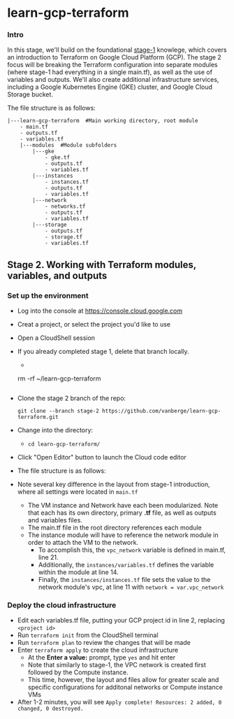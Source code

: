 # learn-gcp-terraform

### Intro
In this stage, we'll build on the foundational [stage-1](https://github.com/vanberge/learn-gcp-terraform/tree/stage-1) knowlege, which covers an introduction to Terraform on Google Cloud Platform (GCP).  The stage 2 focus will be breaking the Terraform configuration into separate modules (where stage-1 had everything in a single main.tf), as well as the use of variables and outputs.  We'll also create additional infrastructure services, including a Google Kubernetes Engine (GKE) cluster, and Google Cloud Storage bucket.

The file structure is as follows:
```
|---learn-gcp-terraform  #Main working directory, root module
    - main.tf
    - outputs.tf
    - variables.tf
    |---modules  #Module subfolders
        |---gke  
            - gke.tf
            - outputs.tf
            - variables.tf
        |---instances
            - instances.tf
            - outputs.tf
            - variables.tf
        |---network
            - networks.tf
            - outputs.tf
            - variables.tf
        |---storage
            - outputs.tf
            - storage.tf
            - variables.tf
```

## Stage 2.  Working with Terraform modules, variables, and outputs

### Set up the environment
* Log into the console at https://console.cloud.google.com
* Creat a project, or select the project you'd like to use
* Open a CloudShell session
* If you already completed stage 1, delete that branch locally.
  * ```
  rm -rf ~/learn-gcp-terraform
  ```
* Clone the stage 2 branch of the repo:
  ```
  git clone --branch stage-2 https://github.com/vanberge/learn-gcp-terraform.git
  ```
* Change into the directory:
  * ```cd learn-gcp-terraform/```
* Click "Open Editor" button to launch the Cloud code editor
* The file structure is as follows:

* Note several key difference in the layout from stage-1 introduction, where all settings were located in ```main.tf```
  * The VM instance and Network have each been modularized.  Note that each has its own directory, primary **.tf** file, as well as outputs and variables files.
  * The main.tf file in the root directory references each module
  * The instance module will have to reference the network module in order to attach the VM to the network.
     * To accomplish this, the ```vpc_network``` variable is defined in main.tf, line 21.
     * Additionally, the ```instances/variables.tf``` defines the variable within the module at line 14.
     * Finally, the ```instances/instances.tf``` file sets the value to the network module's vpc, at line 11 with ```network = var.vpc_network```

### Deploy the cloud infrastructure
* Edit each variables.tf file, putting your GCP project id in line 2, replacing ```<project id>```
* Run ```terraform init``` from the CloudShell terminal
* Run ```terraform plan``` to review the changes that will be made
* Enter ```terraform apply``` to create the cloud infrastructure
   * At the **Enter a value:** prompt, type ```yes``` and hit enter
   * Note that similarly to stage-1, the VPC network is created first followed by the Compute instance.  
   * This time, however, the layout and files allow for greater scale and specific configurations for additonal networks or Compute instance VMs
* After 1-2 minutes, you will see ```Apply complete! Resources: 2 added, 0 changed, 0 destroyed.```